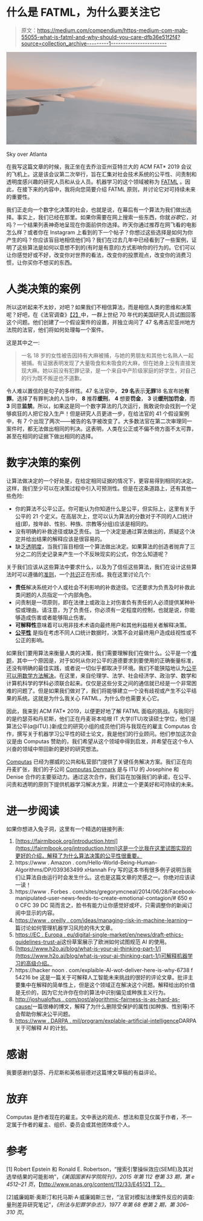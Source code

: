 # 什么是 FATML，为什么要关注它

> 原文：<https://medium.com/compendium/https-medium-com-mab-55055-what-is-fatml-and-why-should-you-care-dfb36e51f2f4?source=collection_archive---------1----------------------->

![](img/b1ed97f17d8e3f3ef2430992073940c8.png)

Sky over Atlanta

在我写这篇文章的时候，我正坐在去乔治亚州亚特兰大的 ACM FAT* 2019 会议的飞机上。这是该会议第二次举行，旨在汇集对社会技术系统的公平性、问责制和透明度感兴趣的研究人员和从业人员。机器学习的这个领域被称为 [FATML](https://www.fatml.org/) 。因此，在接下来的内容中，我将向您简要介绍 FATML 原则，并讨论它对可持续未来的重要性。

我们正走向一个数字化决策的社会，也就是说，在幕后有一个算法为我们做出选择。事实上，我们已经在那里。如果你需要在网上搜索一些东西，你就*谷歌*它，对吗？一个结果列表神奇地呈现在你面前供你选择。昨天你通过推荐在网飞看的电影怎么样？或者你在 Instagram 上看到的下一个帖子？你想过这些选择是如何为你产生的吗？你应该盲目地相信他们吗？我们在过去几年中已经看到了一些案例，证明了这些算法是如何以意想不到的(有时是有意的)方式影响你的行为的。它们可以让你感觉好或不好，改变你对世界的看法，改变你的投票观点，改变你的消费习惯，让你买你不想买的东西。

# 人类决策的案例

所以这听起来不太妙，对吧？如果我们不相信算法，而是相信人类的思维和决策呢？好吧，在《法官调查》[【2】](#1bbf)中，一群上世纪 70 年代的美国研究人员试图回答这个问题。他们创建了一个假设案件的设置，并独立询问了 47 名弗吉尼亚州地方法院的法官，他们将如何处理每一个案件。

这是其中之一:

> 一名 18 岁的女性被告因持有大麻被捕，与她的男朋友和其他七名熟人一起被捕。有证据表明发现了大量吸食和未吸食的大麻，但在她身上没有直接发现大麻。她以前没有犯罪记录，是一个来自中产阶级家庭的好学生，对自己的行为既不叛逆也不道歉。

令人难以置信的是句子的多样性。47 名法官中， **29 名**表示**无罪**18 名宣布她**有罪**。选择了有罪判决的人当中， **8** 推荐**缓刑**， **4** 想要**罚金**， **3** 说**缓刑加罚金**，而 **3** 同意**监禁**。所以，如果这是同一个数字算法的几次运行，我敢说你会找到一个足够疯狂的人把它投入生产！但是研究人员更进一步，在给法官的 41 个假设案例中，有 7 个出现了两次——被告的名字被改变了。大多数法官在第二次审理同一案件时，都无法做出相同的判决。这表明，人类在公正或不偏不倚方面不太可靠，甚至在相同的证据下做出相同的选择。

# 数字决策的案例

让算法做决定的一个好处是，在给定相同证据的情况下，更容易得到相同的决定。这样，我们至少可以在决策过程中引入可预测性。但是在这条道路上，还有其他一些危险:

*   你的算法不公平公正。你可能认为你知道什么是公平，但实际上，这里有关于公平的 21 个定义。在高层次上，您可以认为算法的分数对于不同的人口统计组(即，按年龄、性别、种族、宗教等分组)应该是相同的。
*   没有明确的补救途径或缺乏责任。当一个决定是通过算法做出的，质疑这个决定并给出结果的解释应该是很容易的。
*   缺乏[透明度](https://www.aclu.org/blog/privacy-technology/pitfalls-artificial-intelligence-decisionmaking-highlighted-idaho-aclu-case)，当我们盲目相信一个算法做出决定。如果算法的创造者抛弃了三分之二的历史记录来产生一个不反映现实的公式，你怎么知道呢？

关于我们应该从这些算法中要求什么，以及为了信任这些算法，我们在设计这些算法时可以遵循的[准则](https://cdt.org/issue/privacy-data/digital-decisions)，一个[共识](http://www.fatml.org/resources/principles-for-accountable-algorithms)正在形成。我在这里讨论几个:

*   **责任**解决系统对个人或社会不利影响的补救途径。它还要求为负责及时补救此类问题的人员指定一个内部角色。
*   问责制是一项原则，即在法律上或政治上对伤害负有责任的人必须提供某种补偿或理由。请注意，为了负责任，你必须有一定程度的控制，也就是说，你能够造成伤害或者能够阻止伤害。
*   **可解释性**意味着可以用非技术术语向最终用户和其他利益相关者解释决策。
*   [**公平性**](https://fairmlbook.org/introduction.html) 是指在考虑不同人口统计数据时，决策不会对最终用户造成歧视性或不公正的影响。

如果我们要用算法来衡量人类的决策，我们需要理解我们在做什么。公平是一个[难题](http://joshualoftus.com/post/algorithmic-fairness-is-as-hard-as-causation/)，其中一个原因是，对于如何从你对公平的道德要求到要使用的正确衡量标准，还没有明确的最佳实践，或者说一切似乎都取决于环境。我们不能狭隘地认为[公平可以用数学方法解决](/s/story/the-seductive-diversion-of-solving-bias-in-artificial-intelligence-890df5e5ef53)。在这里，来自伦理学、法学、社会经济学、政治学、数学和计算机科学的学科必须联合起来。仅仅是这些分支之间的通信就已经是一个非常困难的问题了。但是如果我们做对了，我们将能够建立一个没有歧视或产生不公平结果的系统。这就是为什么我关心 FATML，为什么你也需要关心它。

因此，我来到 ACM FAT* 2019，以便更好地了解 FATML 面临的挑战。与我同行的是约瑟芬和丹尼斯，他们正在丹麦哥本哈根 IT 大学(ITU)攻读硕士学位，他们是算法公平(𝛼@ITU).)新成立的研究小组的成员他们将与我现在的雇主 Computas 合作，撰写关于机器学习公平性的硕士论文，我是他们的行业顾问。他们参加这次会议是由 Computas 赞助的，我们希望从这个领域中得到启发，并希望在这个令人兴奋的领域中带回新的更好的研究想法。

[Computas](https://www.computas.com/) 已经为挪威的公共和私营部门提供了关键任务解决方案。我们正在向丹麦扩张，我们的子公司 [Computas Denmark](https://computas.com/dk/) 是与 ITU 的 Josephine 和 Denise 合作的主要驱动力。通过这次合作，我们旨在加强我们的承诺，在公平、问责和透明的原则下提供机器学习解决方案，并建立一个更美好和可持续的未来。

# 进一步阅读

如果你想进入兔子洞，这里有一个精选的链接列表:

1.  [https://fairmlbook.org/introduction.html](https://fairmlbook.org/introduction.html)这是一个比我在这里试图实现的更好的介绍，解释了为什么算法决策的公平性很重要。
2.  https://www . Amazon . com/Hello-World-Being-Human-Algorithms/DP/039363499 xHannah Fry 写的这本书有很多例子说明当我们让算法自由运行时会发生什么。这也是这篇文章的灵感之一。你绝对应该读一读！
3.  https://www . Forbes . com/sites/gregorymcneal/2014/06/28/Facebook-manipulated-user-news-feeds-to-create-emotional-contagion/# 650 e 0 CFC 39 DC 简而言之，脸书有能力让你感觉好或坏，只需调整你的新闻订阅中显示的内容。
4.  [https://www . oreilly . com/ideas/managing-risk-in-machine-learning](https://www.oreilly.com/ideas/managing-risk-in-machine-learning)一篇讨论如何管理机器学习风险的伟大文章。
5.  [https://EC . Europa . eu/digital-single-market/en/news/draft-ethics-guidelines-trust-ai](https://ec.europa.eu/digital-single-market/en/news/draft-ethics-guidelines-trustworthy-ai)这份草案展示了欧洲如何试图规范 AI 的使用。
6.  [https://www.h2o.ai/blog/what-is-your-ai-thinking-part-1/](https://www.h2o.ai/blog/what-is-your-ai-thinking-part-1/)可解释机器学习的高级介绍。
7.  https://hacker noon . com/explaible-AI-wot-deliver-here-is-why-6738 f 54216 be 这是一篇关于可解释人工智能未来挑战的很好的评论文章。批评主要集中在解释的简单性上，但是这个领域正在解决这个问题。解释给出的价值是无价的，因为它允许你在你的算法中识别偏见或种族主义行为。
8.  [http://joshualoftus . com/post/algorithmic-fairness-is-as-hard-as-cause/](http://joshualoftus.com/post/algorithmic-fairness-is-as-hard-as-causation/)一篇很棒的博文，解释了为什么删除受保护的属性(如种族、性别等)不会帮助你解决公平问题。
9.  [https://www . DARPA . mil/program/explable-artificial-intelligence](https://www.darpa.mil/program/explainable-artificial-intelligence)DARPA 关于可解释 AI 的计划。

# 感谢

我要感谢约瑟芬、丹尼斯和英格丽德对这篇博文草稿的有益评论。

# 放弃

Computas 是作者现在的雇主。文中表达的观点、想法和意见仅属于作者，不一定属于作者的雇主、组织、委员会或其他团体或个人。

# 参考

[1] Robert Epstein 和 Ronald E. Robertson，“搜索引擎操纵效应(SEME)及其对选举结果的可能影响”，*《美国国家科学院院刊》，2015 年第 112 卷第 33 期，第 e 4512–21 页*，【http://www.pnas.org/content/112/33/E4512】T2。

[2]威廉姆斯·奥斯汀和托马斯·A·威廉姆斯三世，“法官对模拟法律案件反应的调查:量刑差异研究笔记”，*《刑法与犯罪学杂志》，1977 年第 68 卷第 2 期，第 306–310 页*。